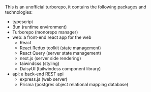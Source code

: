 #

This is an unofficial turborepo, it contains the following packages and technologies:

- typescript
- Bun (runtime environment)
- Turborepo (monorepo manager)
- web: a front-end react app for the web
  - React
  - React Redux toolkit (state management)
  - React Query (server state management)
  - next.js (server side rendering)
  - taiwindcss (styling)
  - DaisyUI (tailwindcss component library)
- api: a back-end REST api
  - express.js (web server)
  - Prisma (postgres object relational mapping database)
